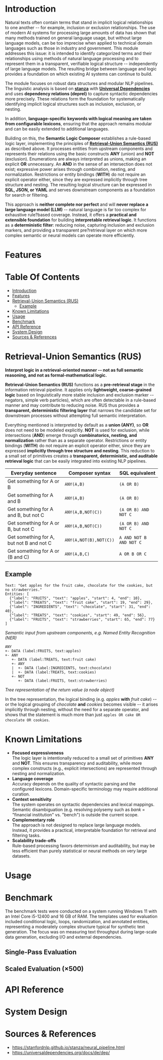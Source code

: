 # Introduction

Natural texts often contain terms that stand in implicit logical relationships
to one another -- for example, inclusion or exclusion relationships. The use of
modern AI systems for processing large amounts of data has shown that many
methods trained on general language usage, but without large language models,
can be too imprecise when applied to technical domain languages such as those
in industry and government. This module addresses this issue: it is intended to
identify categorized terms and their relationships using methods of natural
language processing and to represent them in a transparent, verifiable logical
structure -- independently of large language models. The resulting bridge
between language and logic provides a foundation on which existing AI systems
can continue to build.

The module focuses on robust data structures and modular NLP pipelines. The
linguistic analysis is based on __[stanza](
    https://stanfordnlp.github.io/stanza/)__ with __[Universal Dependencies](
    https://universaldependencies.org/)__ and uses __dependency relations
(deprel)__ to capture syntactic dependencies more precisely. These relations
form the foundation for systematically identifying implicit logical structures
such as inclusion, exclusion, or nesting.

In addition, __language-specific keywords with logical meaning are taken from
configurable lexicons__, ensuring that the approach remains modular and can be
easily extended to additional languages.

Building on this, the __Semantic Logic Composer__ establishes a rule-based logic
layer, implementing the principles of __[Retrieval-Union Semantics (RUS)](
    #retrieval-union-semantics-rus)__ as described above. It processes entities
from upstream components and represents their relations using the basic
constructs __ANY__ (union) and __NOT__ (exclusion). Enumerations are always
interpreted as unions, making an explicit __OR__ unnecessary. An __AND__ in the
sense of an intersection does not exist; expressive power arises through
combination, nesting, and normalization. Restrictions or entity bindings
(__WITH__) do not require an explicit operator either, since they are expressed
implicitly through tree structure and nesting. The resulting logical structure
can be expressed in __SQL, JSON, or YAML__ and serves downstream components as a
foundation for search or filtering.

This approach is __neither complete nor perfect__ and will __never replace a
large language model (LLM)__ -- natural language is far too complex for
exhaustive rule?based coverage. Instead, it offers a __practical and extensible
foundation__ for building __interpretable retrieval logic__. It functions as a
__deterministic filter__: reducing noise, capturing inclusion and exclusion
markers, and providing a transparent pre?retrieval layer on which more complex
semantic or neural models can operate more efficiently.

# Features

# Table Of Contents

- [Introduction](#introduction)
- [Features](#features)
- [Retrieval-Union Semantics (RUS)](#retrieval-union-semantics-rus)
  - [Example](#example)
- [Known Limitations](#known-limitations)
- [Usage](#usage)
- [Benchmark](#benchmark)
- [API Reference](#api-reference)
- [System Design](#system-design)
- [Sources & References](#sources--references)

# Retrieval-Union Semantics (RUS)

__Interpret logic in a retrieval-oriented manner -- not as full semantic
reasoning, and not as formal-mathematical logic.__

__Retrieval-Union Semantics (RUS)__ functions as a __pre-retrieval stage__ in the
information retrieval pipeline. It applies only __lightweight, coarse-grained
logic__ based on linguistically more stable inclusion and exclusion marker --
negators, simple verb particles), which are often detectable in a rule-based
manner and may contribute to reducing noise. RUS thus provides a __transparent,
deterministic filtering layer__ that narrows the candidate set for downstream
processes without attempting full semantic interpretation.

Everything mentioned is interpreted by default as a __union (ANY)__, so __OR__
does not need to be modeled explicitly. __NOT__ is used for exclusion, while
intersections (__AND__) emerge through __combinatorics, nesting, and
normalization__ rather than as a separate operator. Restrictions or entity
bindings (__WITH__) do not require an explicit operator either, since they are
expressed __implicitly through tree structure and nesting__. This reduction to
a small set of primitives creates a __transparent, deterministic, and auditable
retrieval logic__ that can be easily integrated into existing NLP pipelines.

| Everyday sentence                        | Composer syntax        | SQL equivalent          |
|------------------------------------------|------------------------|-------------------------|
| Get something for A or B                 | `ANY(A,B)`             | `(A OR B)`              |
| Get something for A and B                | `ANY(A,B)`             | `(A OR B)`              |
| Get something for A and B, but not C     | `ANY(A,B,NOT(C))`      | `(A OR B) AND NOT C`    |
| Get something for A or B, but not C      | `ANY(A,B,NOT(C))`      | `(A OR B) AND NOT C`    |
| Get something for A, but not B and not C | `ANY(A,NOT(B),NOT(C))` | `A AND NOT B AND NOT C` |
| Get something for A or (B and C)         | `ANY(A,B,C)`           | `A OR B OR C`           |

## Example

```
Text: "Get apples for the fruit cake, chocolate for the cookies, but no strawberries."
Entities: [
  {"label": "FRUITS", "text": "apples", "start": 4, "end": 10},
  {"label": "TREATS", "text": "fruit cake", "start": 19, "end": 29},
  {"label": "INGREDIENTS", "text": "chocolate", "start": 31, "end": 40},
  {"label": "TREATS", "text": "cookies", "start": 49, "end": 56},
  {"label": "FRUITS", "text": "strawberries", "start": 65, "end": 77}
]
```
_Semantic input from upstream components, e.g. Named Entity Recognition (NER)_

```
ANY
+- DATA (label:FRUITS, text:apples)
+- ANY
   +- DATA (label:TREATS, text:fruit cake)
   +- ANY
   |  +- DATA (label:INGREDIENTS, text:chocolate)
   |  +- DATA (label:TREATS, text:cookies)
   +- NOT
      +- DATA (label:FRUITS, text:strawberries)
```
_Tree representation of the return value (a node object)_

In the tree representation, the logical binding (e.g. _apples_ __with__
_fruit cake_) -- or the logical grouping of _chocolate_ __and__ _cookies_
becomes visible -- it arises implicitly through nesting, without the need for a
separate operator, and shows that the statement is much more than just `apples
    OR cake OR chocolate OR cookies`.

# Known Limitations

- __Focused expressiveness__  
  The logic layer is intentionally reduced to a small set of primitives __ANY__
  and __NOT__. This ensures transparency and auditability, while more complex
  constructs (e.g., explicit intersections) are represented through nesting and
  normalization.
- __Language coverage__  
  Accuracy depends on the quality of syntactic parsing and the configured
  lexicons. Domain-specific terminology may require additional curation.
- __Context sensitivity__  
  The system operates on syntactic dependencies and lexical mappings. Semantic
  disambiguation (e.g. resolving polysemy such as _bank_ = "financial
  institution" vs. "bench") is outside the current scope.
- __Complementary role__  
  The approach is not designed to replace large language models. Instead, it
  provides a practical, interpretable foundation for retrieval and filtering
  tasks.
- __Scalability trade-offs__  
  Rule-based processing favors determinism and auditability, but may be less
  efficient than purely statistical or neural methods on very large datasets.

# Usage

# Benchmark

The benchmark tests were conducted on a system running Windows 11 with an Intel
Core i5-12400 and 16 GB of RAM. The templates used for evaluation included
conditional logic, loops, randomization, and annotated entities, representing a
moderately complex structure typical for synthetic text generation. The focus
was on measuring text throughput during large-scale data generation, excluding
I/O and external dependencies.

## Single-Pass Evaluation

## Scaled Evaluation (&times;500)

# API Reference

# System Design

# Sources & References
- https://stanfordnlp.github.io/stanza/neural_pipeline.html
- https://universaldependencies.org/docs/de/dep/
